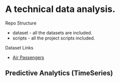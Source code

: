 # A technical data analysis.


Repo Structure
- dataset - all the datasets are included. 
- scripts - all the project scripts included.

Dataset Links
- [Air Passengers](https://www.kaggle.com/rakannimer/air-passengers) 

Predictive Analytics (TimeSeries)
- 

